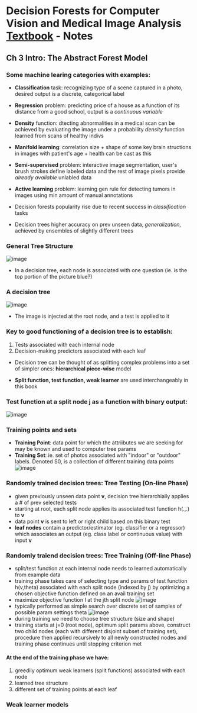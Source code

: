 # Decision Forests for Computer Vision and Medical Image Analysis [Textbook](https://link.springer.com/book/10.1007/978-1-4471-4929-3) - Notes

## Ch 3 Intro: The Abstract Forest Model

### Some machine learing categories with examples:
- **Classification** task: recognizing type of a scene captured in a photo, desired output is a discrete, categorical label
- **Regression** problem: predicting price of a house as a function of its distance from a good school, output is a *continuous variable*
- **Density** function: dtecting abnormalities in a medical scan can be achieved by evaluating the image under a probability *density* function learned from scans of healthy indivs
- **Manifold learning**: correlation size + shape of some key brain structions in images with patient's age + health can be cast as this 
- **Semi-supervised** problem: interactive image segmentation, user's brush strokes define labeled data and the rest of image pixels provide *already available* unlabled data
- **Active learning** problem: learning gen rule for detecting tumors in images using min amount of manual annotations

- Decision forests popularity rise due to recent success in *classification* tasks
- Decision trees higher accuracy on prev unseen data, *generalization*, achieved by ensembles of slightly different trees

### General Tree Structure
![image](https://user-images.githubusercontent.com/89429238/132411238-6e585224-4d6c-44ce-ae24-8d75c4c52137.png)
- In a decision tree, each node is associated with one question (ie. is the top portion of the picture blue?)

### A decision tree
![image](https://user-images.githubusercontent.com/89429238/132412270-b234179c-0e9e-43d8-8504-a4abac4ef1db.png)
- The image is injected at the root node, and a test is applied to it 

### Key to good functioning of a decision tree is to establish:
1. Tests associated with each internal node
2. Decision-making predictors associated with each leaf

- Decision tree can be thought of as splitting complex problems into a set of simpler ones: **hierarchical piece-wise** model 

- **Split function, test function, weak learner** are used interchangeably in this book 

### Test function at a split node j as a function with binary output:
![image](https://user-images.githubusercontent.com/89429238/132415312-d3711a36-0146-4138-8194-fa4a4c25e601.png)

### Training points and sets
- **Training Point**: data point for which the attriibutes we are seeking for may be known and used to computer tree params
- **Training Set**: ie. set of photos associated with "indoor" or "outdoor" labels. Denoted S0, is a collection of different training data points
![image](https://user-images.githubusercontent.com/89429238/132419183-b1c0ac08-9cc4-4c79-bd2e-c5289896c109.png)

### Randomly trained decision trees: Tree Testing (On-line Phase)
- given previously unseen data point **v**, decision tree hierarchially applies a # of prev selected tests
- starting at root, each split node applies its associated test function h(.,.) to **v**
- data point **v** is sent to left or right child based on this binary test
- **leaf nodes** contain a predictor/estimator (eg. classifier or a regressor) which associates an output (eg. class label or continuous value) with input **v**

### Randomly traiend decision trees: Tree Training (Off-line Phase)
- split/test function at each internal node needs to learned automatically from example data
- training phase takes care of selecting type and params of test function h(v,theta) associated with each split node (indexed by j) by optimizing a chosen objective function defined on an avail training set
- maximize objective function I at the jth split node 
![image](https://user-images.githubusercontent.com/89429238/132419935-18cfd087-fe62-4bc3-9ca6-eaede15a6485.png)
- typically performed as simple search over discrete set of samples of possible param settings theta
![image](https://user-images.githubusercontent.com/89429238/132420024-c2c391b2-4289-4669-b575-aa1357c1a157.png)
- during training we need to choose tree structure (size and shape)
- training starts at j=0 (root node), optimum split params above, construct two child nodes (each with different disjoint subset of training set), procedure then applied recursively to all newly constructed nodes and training phase continues until stopping criterion met

#### At the end of the training phase we have:
1. greedily optimum weak learners (split functions) associated with each node
2. learned tree structure
3. different set of training points at each leaf

### Weak learner models

